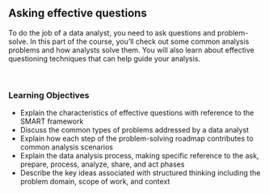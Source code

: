 ## Asking effective questions

To do the job of a data analyst, you need to ask questions and problem-solve. In this part of the course, you’ll check out some common analysis problems and how analysts solve them. You will also learn about effective questioning techniques that can help guide your analysis.

&nbsp;

### Learning Objectives

* Explain the characteristics of effective questions with reference to the SMART framework
* Discuss the common types of problems addressed by a data analyst
* Explain how each step of the problem-solving roadmap contributes to common analysis scenarios
* Explain the data analysis process, making specific reference to the ask, prepare, process, analyze, share, and act phases
* Describe the key ideas associated with structured thinking including the problem domain, scope of work, and context